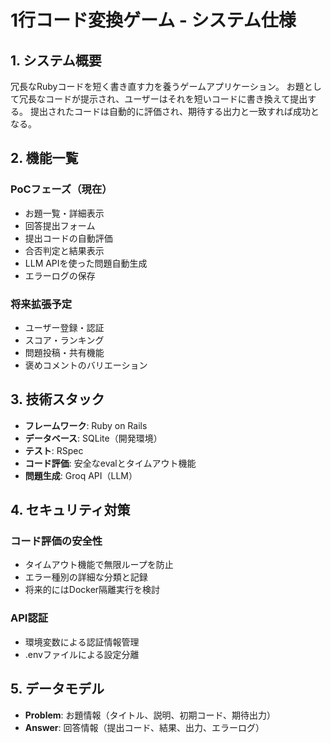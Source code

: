 # 1行コード変換ゲーム - システム仕様

## 1. システム概要

冗長なRubyコードを短く書き直す力を養うゲームアプリケーション。
お題として冗長なコードが提示され、ユーザーはそれを短いコードに書き換えて提出する。
提出されたコードは自動的に評価され、期待する出力と一致すれば成功となる。

## 2. 機能一覧

### PoCフェーズ（現在）
- お題一覧・詳細表示
- 回答提出フォーム
- 提出コードの自動評価
- 合否判定と結果表示
- LLM APIを使った問題自動生成
- エラーログの保存

### 将来拡張予定
- ユーザー登録・認証
- スコア・ランキング
- 問題投稿・共有機能
- 褒めコメントのバリエーション

## 3. 技術スタック

- **フレームワーク**: Ruby on Rails
- **データベース**: SQLite（開発環境）
- **テスト**: RSpec
- **コード評価**: 安全なevalとタイムアウト機能
- **問題生成**: Groq API（LLM）

## 4. セキュリティ対策

### コード評価の安全性
- タイムアウト機能で無限ループを防止
- エラー種別の詳細な分類と記録
- 将来的にはDocker隔離実行を検討

### API認証
- 環境変数による認証情報管理
- .envファイルによる設定分離

## 5. データモデル

- **Problem**: お題情報（タイトル、説明、初期コード、期待出力）
- **Answer**: 回答情報（提出コード、結果、出力、エラーログ）
